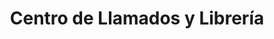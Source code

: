 ---
title: "Centro de Llamados y Librería"
url: /tijeral/centro-de-llamados-y-libreria/
shop: tienda de variedades
---